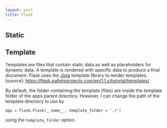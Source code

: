 ```yaml
---
layout: post
title: Flask
---
```

## Static

## Template
Templates are files that contain static data as well as placeholders for dynamic data. A template is rendered with specific data to produce a final document. Flask uses the  [Jinja](http://jinja.pocoo.org/docs/templates/)  template library to render templates. [source]: https://flask.palletsprojects.com/en/1.1.x/tutorial/templates/

By default, the folder containing the template (files) are inside the template folder of the apps parent directory. However, I can change the path of the template directory to use by
```
app = flask.Flask(__name__, template_folder = './')
```
using the `template_folder` option.
<!--stackedit_data:
eyJoaXN0b3J5IjpbMTg0OTYxMTYwMSwtNDEyNzU4MDg4XX0=
-->